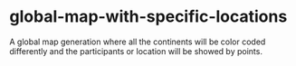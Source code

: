 # global-map-with-specific-locations
A global map generation where all the continents will be color coded differently and the participants or location will be showed by points.
